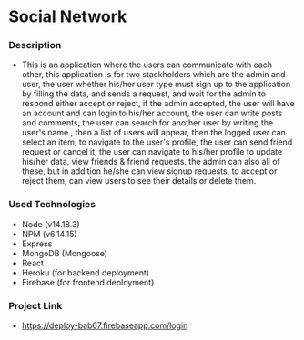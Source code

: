 # Social Network

### Description

- This is an application where the users can communicate with each other, this application is for two stackholders which are the admin and user, the user whether his/her user type must sign up to the application by filling the data, and sends a request, and wait for the admin to respond either accept or reject, if the admin accepted, the user will have an account and can login to his/her account, the user can write posts and comments, the user can search for another user by writing the user's name , then a list of users will appear, then the logged user can select an item, to navigate to the user's profile, the user can send friend request or cancel it, the user can navigate to his/her profile to update his/her data, view friends & friend requests, the admin can also all of these, but in addition he/she can view signup requests, to accept or reject them, can view users to see their details or delete them.

### Used Technologies

- Node (v14.18.3)
- NPM (v6.14.15)
- Express
- MongoDB (Mongoose)
- React
- Heroku (for backend deployment)
- Firebase (for frontend deployment)

### Project Link

- <https://deploy-bab67.firebaseapp.com/login>